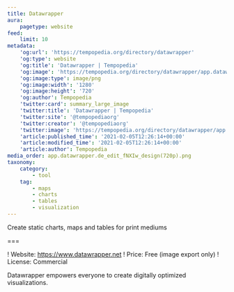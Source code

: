 ```yaml
---
title: Datawrapper
aura:
    pagetype: website
feed:
    limit: 10
metadata:
    'og:url': 'https://tempopedia.org/directory/datawrapper'
    'og:type': website
    'og:title': 'Datawrapper | Tempopedia'
    'og:image': 'https://tempopedia.org/directory/datawrapper/app.datawrapper.de_edit_fNXIw_design(720p).png'
    'og:image:type': image/png
    'og:image:width': '1280'
    'og:image:height': '720'
    'og:author': Tempopedia
    'twitter:card': summary_large_image
    'twitter:title': 'Datawrapper | Tempopedia'
    'twitter:site': '@tempopediaorg'
    'twitter:creator': '@tempopediaorg'
    'twitter:image': 'https://tempopedia.org/directory/datawrapper/app.datawrapper.de_edit_fNXIw_design(720p).png'
    'article:published_time': '2021-02-05T12:26:14+00:00'
    'article:modified_time': '2021-02-05T12:26:14+00:00'
    'article:author': Tempopedia
media_order: app.datawrapper.de_edit_fNXIw_design(720p).png
taxonomy:
    category:
        - tool
    tag:
        - maps
        - charts
        - tables
        - visualization
---
```


Create static charts, maps and tables for print mediums

===

! Website: https://www.datawrapper.net
! Price: Free (image export only)
! License: Commercial

Datawrapper empowers everyone to create digitally optimized visualizations.